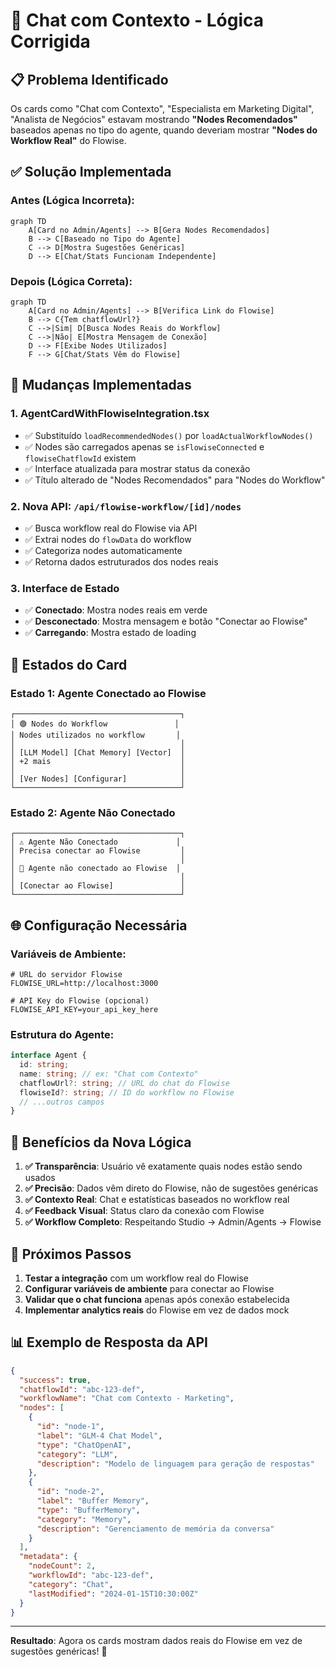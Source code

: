 # 🎯 Chat com Contexto - Lógica Corrigida

## 📋 Problema Identificado

Os cards como "Chat com Contexto", "Especialista em Marketing Digital", "Analista de Negócios" estavam mostrando **"Nodes Recomendados"** baseados apenas no tipo do agente, quando deveriam mostrar **"Nodes do Workflow Real"** do Flowise.

## ✅ Solução Implementada

### **Antes (Lógica Incorreta):**
```mermaid
graph TD
    A[Card no Admin/Agents] --> B[Gera Nodes Recomendados]
    B --> C[Baseado no Tipo do Agente]
    C --> D[Mostra Sugestões Genéricas]
    D --> E[Chat/Stats Funcionam Independente]
```

### **Depois (Lógica Correta):**
```mermaid
graph TD
    A[Card no Admin/Agents] --> B[Verifica Link do Flowise]
    B --> C{Tem chatflowUrl?}
    C -->|Sim| D[Busca Nodes Reais do Workflow]
    C -->|Não| E[Mostra Mensagem de Conexão]
    D --> F[Exibe Nodes Utilizados]
    F --> G[Chat/Stats Vêm do Flowise]
```

## 🔧 Mudanças Implementadas

### 1. **AgentCardWithFlowiseIntegration.tsx**
- ✅ Substituído `loadRecommendedNodes()` por `loadActualWorkflowNodes()`
- ✅ Nodes são carregados apenas se `isFlowiseConnected` e `flowiseChatflowId` existem
- ✅ Interface atualizada para mostrar status da conexão
- ✅ Título alterado de "Nodes Recomendados" para "Nodes do Workflow"

### 2. **Nova API: `/api/flowise-workflow/[id]/nodes`**
- ✅ Busca workflow real do Flowise via API
- ✅ Extrai nodes do `flowData` do workflow
- ✅ Categoriza nodes automaticamente
- ✅ Retorna dados estruturados dos nodes reais

### 3. **Interface de Estado**
- ✅ **Conectado**: Mostra nodes reais em verde
- ✅ **Desconectado**: Mostra mensagem e botão "Conectar ao Flowise"
- ✅ **Carregando**: Mostra estado de loading

## 🎯 Estados do Card

### **Estado 1: Agente Conectado ao Flowise**
```
┌─────────────────────────────────────┐
│ 🟢 Nodes do Workflow               │
│ Nodes utilizados no workflow       │
│                                     │
│ [LLM Model] [Chat Memory] [Vector]  │
│ +2 mais                             │
│                                     │
│ [Ver Nodes] [Configurar]            │
└─────────────────────────────────────┘
```

### **Estado 2: Agente Não Conectado**
```
┌─────────────────────────────────────┐
│ ⚠️ Agente Não Conectado             │
│ Precisa conectar ao Flowise         │
│                                     │
│ 🔴 Agente não conectado ao Flowise  │
│                                     │
│ [Conectar ao Flowise]               │
└─────────────────────────────────────┘
```

## 🌐 Configuração Necessária

### **Variáveis de Ambiente:**
```env
# URL do servidor Flowise
FLOWISE_URL=http://localhost:3000

# API Key do Flowise (opcional)
FLOWISE_API_KEY=your_api_key_here
```

### **Estrutura do Agente:**
```typescript
interface Agent {
  id: string;
  name: string; // ex: "Chat com Contexto"
  chatflowUrl?: string; // URL do chat do Flowise
  flowiseId?: string; // ID do workflow no Flowise
  // ...outros campos
}
```

## 🎯 Benefícios da Nova Lógica

1. **✅ Transparência**: Usuário vê exatamente quais nodes estão sendo usados
2. **✅ Precisão**: Dados vêm direto do Flowise, não de sugestões genéricas
3. **✅ Contexto Real**: Chat e estatísticas baseados no workflow real
4. **✅ Feedback Visual**: Status claro da conexão com Flowise
5. **✅ Workflow Completo**: Respeitando Studio → Admin/Agents → Flowise

## 🚀 Próximos Passos

1. **Testar a integração** com um workflow real do Flowise
2. **Configurar variáveis de ambiente** para conectar ao Flowise
3. **Validar que o chat funciona** apenas após conexão estabelecida
4. **Implementar analytics reais** do Flowise em vez de dados mock

## 📊 Exemplo de Resposta da API

```json
{
  "success": true,
  "chatflowId": "abc-123-def",
  "workflowName": "Chat com Contexto - Marketing",
  "nodes": [
    {
      "id": "node-1",
      "label": "GLM-4 Chat Model",
      "type": "ChatOpenAI",
      "category": "LLM",
      "description": "Modelo de linguagem para geração de respostas"
    },
    {
      "id": "node-2", 
      "label": "Buffer Memory",
      "type": "BufferMemory",
      "category": "Memory",
      "description": "Gerenciamento de memória da conversa"
    }
  ],
  "metadata": {
    "nodeCount": 2,
    "workflowId": "abc-123-def",
    "category": "Chat",
    "lastModified": "2024-01-15T10:30:00Z"
  }
}
```

---

**Resultado**: Agora os cards mostram dados reais do Flowise em vez de sugestões genéricas! 🎉
